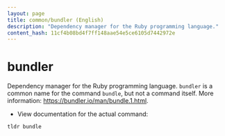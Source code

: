```yaml
---
layout: page
title: common/bundler (English)
description: "Dependency manager for the Ruby programming language."
content_hash: 11cf4b08bd4f7ff148aae54e5ce6105d7442972e
---
```

# bundler

Dependency manager for the Ruby programming language.
`bundler` is a common name for the command `bundle`, but not a command itself.
More information: <https://bundler.io/man/bundle.1.html>.

- View documentation for the actual command:

`tldr bundle`
